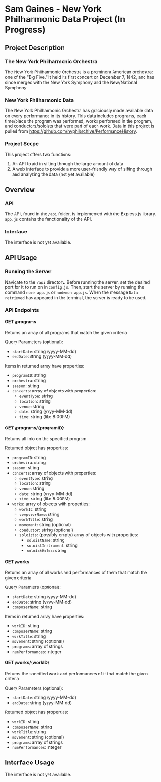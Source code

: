 # Sam Gaines - New York Philharmonic Data Project (In Progress)

## Project Description

### The New York Philharmonic Orchestra
The New York Philharmonic Orchestra is a prominent American orchestra: one of the "Big Five." It held its first concert on December 7, 1842, and has since merged with the New York Symphony and the New/National Symphony.

### New York Philharmonic Data
The New York Philharmonic Orchestra has graciously made available data on every performance in its history. This data includes programs, each time/place the program was performed, works performed in the program, and conductors/soloists that were part of each work. Data in this project is pulled from https://github.com/nyphilarchive/PerformanceHistory.

### Project Scope
This project offers two functions:
1. An API to aid in sifting through the large amount of data
2. A web interface to provide a more user-friendly way of sifting through and analyzing the data (not yet available)

## Overview

### API
The API, found in the `/api` folder, is implemented with the Express.js library. `app.js` contains the functionality of the API.

### Interface
The interface is not yet available.

## API Usage

### Running the Server
Navigate to the `/api` directory. Before running the server, set the desired port for it to run on in `config.js`. Then, start the server by running the command `node app.js` or `nodemon app.js`. When the message `Data retrieved` has appeared in the terminal, the server is ready to be used.

### API Endpoints

#### GET /programs
Returns an array of all programs that match the given criteria

Query Parameters (optional):
 - `startDate`: string (yyyy-MM-dd)
 - `endDate`: string (yyyy-MM-dd)

Items in returned array have properties:
 - `programID`: string
 - `orchestra`: string
 - `season`: string
 - `concerts`: array of objects with properties:
   - `eventType`: string
   - `location`: string
   - `venue`: string
   - `date`: string (yyyy-MM-dd)
   - `time`: string (like 8:00PM)

#### GET /programs/{programID}
Returns all info on the specified program

Returned object has properties:
 - `programID`: string
 - `orchestra`: string
 - `season`: string
 - `concerts`: array of objects with properties:
   - `eventType`: string
   - `location`: string
   - `venue`: string
   - `date`: string (yyyy-MM-dd)
   - `time`: string (like 8:00PM)
 - `works`: array of objects with properties:
   - `workID`: string
   - `composerName`: string
   - `workTitle`: string
   - `movement`: string (optional)
   - `conductor`: string (optional)
   - `soloists`: (possibly empty) array of objects with properties:
     - `soloistName`: string
     - `soloistInstrument`: string
     - `soloistRoles`: string

#### GET /works
Returns an array of all works and performances of them that match the given criteria

Query Paramters (optional):
 - `startDate`: string (yyyy-MM-dd)
 - `endDate`: string (yyyy-MM-dd)
 - `composerName`: string

Items in returned array have properties:
 - `workID`: string
 - `composerName`: string
 - `workTitle`: string
 - `movement`: string (optional)
 - `programs`: array of strings
 - `numPerformances`: integer

#### GET /works/{workID}
Returns the specified work and performances of it that match the given criteria

Query Parameters (optional):
 - `startDate`: string (yyyy-MM-dd)
 - `endDate`: string (yyyy-MM-dd)

Returned object has properties:
 - `workID`: string
 - `composerName`: string
 - `workTitle`: string
 - `movement`: string (optional)
 - `programs`: array of strings
 - `numPerformances`: integer

## Interface Usage

The interface is not yet available.